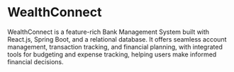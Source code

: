 # WealthConnect
WealthConnect is a feature-rich Bank Management System built with React.js, Spring Boot, and a relational database. It offers seamless account management, transaction tracking, and financial planning, with integrated tools for budgeting and expense tracking, helping users make informed financial decisions.
